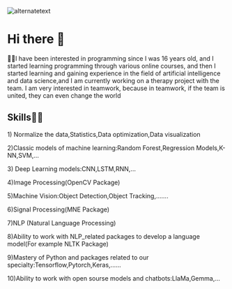 <img src="https://pa1.narvii.com/7403/c3bf9834bdc2630f83bbdbf61042d4a63d5d1f62r1-540-304_hq.gif" alt="alternatetext">

# Hi there 👋

🧑‍💻I have been interested in programming since I was 16 years old, and I started learning programming 
through various online courses, and then I started learning and gaining experience in the field of 
artificial intelligence and data science,and I am currently working on a therapy project with the team.
I am very interested in teamwork, because in teamwork, if the team is united, they can even change the world

## Skills🧑‍💻


<p>1) Normalize the data,Statistics,Data optimization,Data visualization</p>
<p>2)Classic models of machine learning:Random Forest,Regression Models,K-NN,SVM,...</p>
<p>3) Deep Learning models:CNN,LSTM,RNN,...</p>
<p>4)Image Processing(OpenCV Package)</p>
<p>5)Machine Vision:Object Detection,Object Tracking,.......</p>
<p>6)Signal Processing(MNE Package)</p>
<p>7)NLP (Natural Language Processing)</p>
<p>8)Ability to work with NLP_related packages to develop a language model(For example NLTK Package)</p>
<p>9)Mastery of Python and packages related to our specialty:Tensorflow,Pytorch,Keras,......</p>
<p>10)Ability to work with open sourse models and chatbots:LlaMa,Gemma,...</p>





